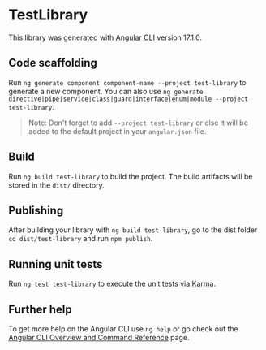 # TestLibrary

This library was generated with [Angular CLI](https://github.com/angular/angular-cli) version 17.1.0.

## Code scaffolding

Run `ng generate component component-name --project test-library` to generate a new component. You can also use `ng generate directive|pipe|service|class|guard|interface|enum|module --project test-library`.
> Note: Don't forget to add `--project test-library` or else it will be added to the default project in your `angular.json` file. 

## Build

Run `ng build test-library` to build the project. The build artifacts will be stored in the `dist/` directory.

## Publishing

After building your library with `ng build test-library`, go to the dist folder `cd dist/test-library` and run `npm publish`.

## Running unit tests

Run `ng test test-library` to execute the unit tests via [Karma](https://karma-runner.github.io).

## Further help

To get more help on the Angular CLI use `ng help` or go check out the [Angular CLI Overview and Command Reference](https://angular.io/cli) page.
